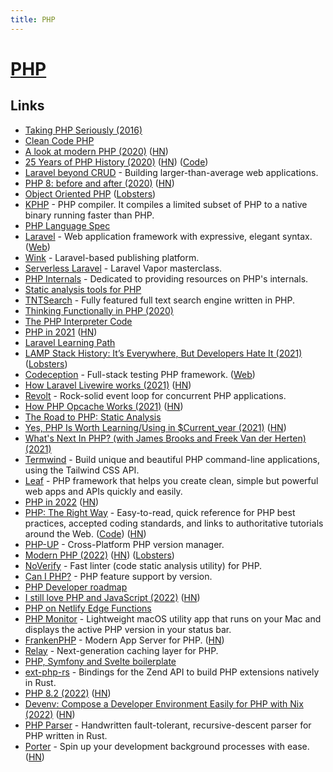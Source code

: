```yaml
---
title: PHP
---
```


# [PHP](https://www.php.net/)

## Links

- [Taking PHP Seriously (2016)](https://slack.engineering/taking-php-seriously-cf7a60065329)
- [Clean Code PHP](https://github.com/jupeter/clean-code-php)
- [A look at modern PHP (2020)](https://lwn.net/SubscriberLink/818973/507f4b5e09ab9870/) ([HN](https://news.ycombinator.com/item?id=23077367))
- [25 Years of PHP History (2020)](https://www.jetbrains.com/lp/php-25/) ([HN](https://news.ycombinator.com/item?id=23463944)) ([Code](https://github.com/JetBrains/php-timeline))
- [Laravel beyond CRUD](https://laravel-beyond-crud.com/) - Building larger-than-average web applications.
- [PHP 8: before and after (2020)](https://stitcher.io/blog/php-8-before-and-after) ([HN](https://news.ycombinator.com/item?id=24866190))
- [Object Oriented PHP](https://front-line-php.com/object-oriented) ([Lobsters](https://lobste.rs/s/knkdj6/object_oriented_php))
- [KPHP](https://github.com/VKCOM/kphp) - PHP compiler. It compiles a limited subset of PHP to a native binary running faster than PHP.
- [PHP Language Spec](https://github.com/php/php-langspec)
- [Laravel](https://github.com/laravel/framework) - Web application framework with expressive, elegant syntax. ([Web](https://laravel.com/))
- [Wink](https://github.com/themsaid/wink) - Laravel-based publishing platform.
- [Serverless Laravel](https://serverlesslaravelcourse.com/) - Laravel Vapor masterclass.
- [PHP Internals](https://phpinternals.net/) - Dedicated to providing resources on PHP's internals.
- [Static analysis tools for PHP](https://github.com/exakat/php-static-analysis-tools)
- [TNTSearch](https://github.com/teamtnt/tntsearch) - Fully featured full text search engine written in PHP.
- [Thinking Functionally in PHP (2020)](https://leanpub.com/thinking-functionally-in-php)
- [The PHP Interpreter Code](https://github.com/php/php-src)
- [PHP in 2021](https://stitcher.io/blog/php-in-2021) ([HN](https://news.ycombinator.com/item?id=26825468))
- [Laravel Learning Path](https://github.com/LaravelDaily/Laravel-Roadmap-Learning-Path)
- [LAMP Stack History: It’s Everywhere, But Developers Hate It (2021)](https://tedium.co/2021/09/01/lamp-stack-php-mysql-apache-history/) ([Lobsters](https://lobste.rs/s/omnbsr/lamp_stack_history_it_s_everywhere))
- [Codeception](https://github.com/codeception/codeception) - Full-stack testing PHP framework. ([Web](https://codeception.com/))
- [How Laravel Livewire works (2021)](https://calebporzio.com/how-livewire-works-a-deep-dive) ([HN](https://news.ycombinator.com/item?id=28837333))
- [Revolt](https://github.com/revoltphp/event-loop) - Rock-solid event loop for concurrent PHP applications.
- [How PHP Opcache Works (2021)](https://www.npopov.com/2021/10/13/How-opcache-works.html) ([HN](https://news.ycombinator.com/item?id=28875791))
- [The Road to PHP: Static Analysis](https://road-to-php.com/static)
- [Yes, PHP Is Worth Learning/Using in $Current_year (2021)](https://bulletproofphp.dev/yes-php-is-worth-using) ([HN](https://news.ycombinator.com/item?id=29260242))
- [What's Next In PHP? (with James Brooks and Freek Van der Herten) (2021)](https://www.youtube.com/watch?v=KnaR_IIXQH0)
- [Termwind](https://github.com/nunomaduro/termwind) - Build unique and beautiful PHP command-line applications, using the Tailwind CSS API.
- [Leaf](https://github.com/leafsphp/leaf) - PHP framework that helps you create clean, simple but powerful web apps and APIs quickly and easily.
- [PHP in 2022](https://stitcher.io/blog/php-in-2022) ([HN](https://news.ycombinator.com/item?id=29889705))
- [PHP: The Right Way](https://phptherightway.com/) - Easy-to-read, quick reference for PHP best practices, accepted coding standards, and links to authoritative tutorials around the Web. ([Code](https://github.com/codeguy/php-the-right-way)) ([HN](https://news.ycombinator.com/item?id=30219984))
- [PHP-UP](https://github.com/masan4444/phpup) - Cross-Platform PHP version manager.
- [Modern PHP (2022)](https://dnlytras.com/blog/modern-php/) ([HN](https://news.ycombinator.com/item?id=30786927)) ([Lobsters](https://lobste.rs/s/rllvqw/while_i_wasn_t_paying_attention_php_got))
- [NoVerify](https://github.com/VKCOM/noverify) - Fast linter (code static analysis utility) for PHP.
- [Can I PHP?](https://caniphp.com/) - PHP feature support by version.
- [PHP Developer roadmap](https://github.com/thecodeholic/php-developer-roadmap)
- [I still love PHP and JavaScript (2022)](https://the.scapegoat.dev/why-i-love-php-and-javascript/) ([HN](https://news.ycombinator.com/item?id=32325055))
- [PHP on Netlify Edge Functions](https://github.com/ascorbic/php-edge)
- [PHP Monitor](https://github.com/nicoverbruggen/phpmon) - Lightweight macOS utility app that runs on your Mac and displays the active PHP version in your status bar.
- [FrankenPHP](https://github.com/dunglas/frankenphp) - Modern App Server for PHP. ([HN](https://news.ycombinator.com/item?id=33205282))
- [Relay](https://github.com/cachewerk/relay) - Next-generation caching layer for PHP.
- [PHP, Symfony and Svelte boilerplate](https://github.com/Pierstoval/php-js-boilerplate)
- [ext-php-rs](https://github.com/davidcole1340/ext-php-rs) - Bindings for the Zend API to build PHP extensions natively in Rust.
- [PHP 8.2 (2022)](https://www.php.net/releases/8.2/en.php) ([HN](https://news.ycombinator.com/item?id=33907096))
- [Devenv: Compose a Developer Environment Easily for PHP with Nix (2022)](https://shyim.me/blog/devenv-compose-developer-environment-for-php-with-nix/) ([HN](https://news.ycombinator.com/item?id=34130585))
- [PHP Parser](https://github.com/php-rust-tools/parser) - Handwritten fault-tolerant, recursive-descent parser for PHP written in Rust.
- [Porter](https://github.com/anystack-sh/porter) - Spin up your development background processes with ease. ([HN](https://news.ycombinator.com/item?id=34160107))
